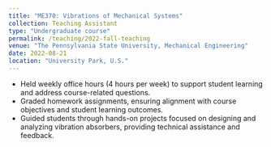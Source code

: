 ```yaml
---
title: "ME370: Vibrations of Mechanical Systems"
collection: Teaching Assistant
type: "Undergraduate course"
permalink: /teaching/2022-fall-teaching
venue: "The Pennsylvania State University, Mechanical Engineering"
date: 2022-08-21
location: "University Park, U.S."
---
```

* Held weekly office hours (4 hours per week) to support student learning and address course-related questions.
* Graded homework assignments, ensuring alignment with course objectives and student learning outcomes.
* Guided students through hands-on projects focused on designing and analyzing vibration absorbers, providing technical assistance and feedback.
